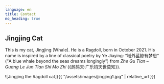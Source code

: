 ```yaml
---
language: en
title: Contact
no_heading: true
---
```


## Jingjing Cat

This is my cat, Jingjing (Whale). He is a Ragdoll, born in October 2021. His name is inspired by a line of classical poetry by Ye Jiaying: “域外蓝鲸有梦思” (“A blue whale beyond the seas dreams longingly”) from *Zhe Gu Tian – Guang Le Jun Tian Shi Mo Zhi* (《鹧鸪天·广乐钧天世莫知》).

![Jingjing the Ragdoll cat]({{ "/assets/images/jingjing1.jpg" | relative_url }})